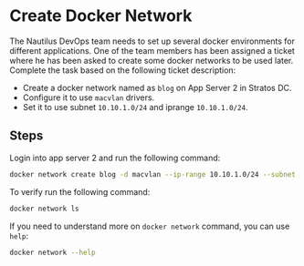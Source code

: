 # Create Docker Network

The Nautilus DevOps team needs to set up several docker environments for different applications. One of the team members has been assigned a ticket where he has been asked to create some docker networks to be used later. Complete the task based on the following ticket description:

- Create a docker network named as `blog` on App Server 2 in Stratos DC.
- Configure it to use `macvlan` drivers.
- Set it to use subnet `10.10.1.0/24` and iprange `10.10.1.0/24`.

## Steps

Login into app server 2 and run the following command:

```sh
docker network create blog -d macvlan --ip-range 10.10.1.0/24 --subnet 10.10.1.0/24
```

To verify run the following command:

```sh
docker network ls
```

If you need to understand more on `docker network` command, you can use `help`:

```sh
docker network --help
```
